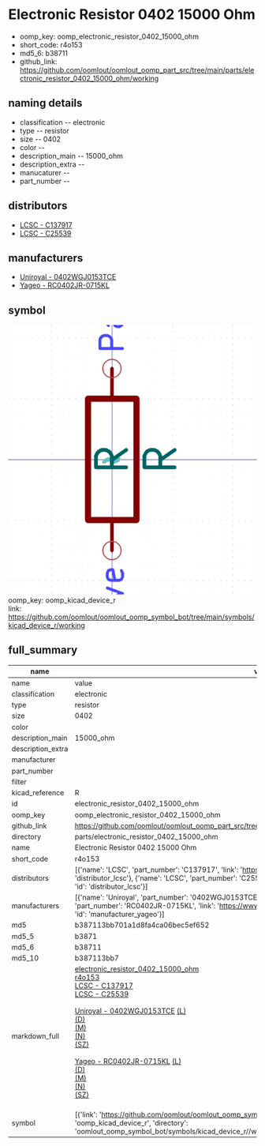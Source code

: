 # Electronic Resistor 0402 15000 Ohm

  
* oomp_key: oomp_electronic_resistor_0402_15000_ohm 
* short_code: r4o153
* md5_6: b38711  
* github_link: https://github.com/oomlout/oomlout_oomp_part_src/tree/main/parts/electronic_resistor_0402_15000_ohm/working  
## naming details
* classification -- electronic
* type -- resistor
* size -- 0402
* color -- 
* description_main -- 15000_ohm
* description_extra -- 
* manucaturer -- 
* part_number -- 

## distributors
* [LCSC - C137917](https://lcsc.com/product-detail/C137917.html)  
* [LCSC - C25539](https://lcsc.com/product-detail/C25539.html)  

## manufacturers
* [Uniroyal - 0402WGJ0153TCE]()  
* [Yageo - RC0402JR-0715KL](https://www.yageo.com/en/Chart/Download/pdf/RC0402JR-0715KL)  

## symbol

![](symbol/0/working/working_600.png)  
oomp_key: oomp_kicad_device_r  
link: https://github.com/oomlout/oomlout_oomp_symbol_bot/tree/main/symbols/kicad_device_r/working  


## full_summary
| name | value | 
| --- | --- | 
| name | value | 
| classification | electronic | 
| type | resistor | 
| size | 0402 | 
| color |  | 
| description_main | 15000_ohm | 
| description_extra |  | 
| manufacturer |  | 
| part_number |  | 
| filter |  | 
| kicad_reference | R | 
| id | electronic_resistor_0402_15000_ohm | 
| oomp_key | oomp_electronic_resistor_0402_15000_ohm | 
| github_link | https://github.com/oomlout/oomlout_oomp_part_src/tree/main/parts/electronic_resistor_0402_15000_ohm/working | 
| directory | parts/electronic_resistor_0402_15000_ohm | 
| name | Electronic Resistor 0402 15000 Ohm | 
| short_code | r4o153 | 
| distributors | [{'name': 'LCSC', 'part_number': 'C137917', 'link': 'https://lcsc.com/product-detail/C137917.html', 'id': 'distributor_lcsc'}, {'name': 'LCSC', 'part_number': 'C25539', 'link': 'https://lcsc.com/product-detail/C25539.html', 'id': 'distributor_lcsc'}] | 
| manufacturers | [{'name': 'Uniroyal', 'part_number': '0402WGJ0153TCE', 'link': '', 'id': 'manufacturer_uniroyal'}, {'name': 'Yageo', 'part_number': 'RC0402JR-0715KL', 'link': 'https://www.yageo.com/en/Chart/Download/pdf/RC0402JR-0715KL', 'id': 'manufacturer_yageo'}] | 
| md5 | b387113bb701a1d8fa4ca06bec5ef652 | 
| md5_5 | b3871 | 
| md5_6 | b38711 | 
| md5_10 | b387113bb7 | 
| markdown_full | [electronic_resistor_0402_15000_ohm](https://github.com/oomlout/oomlout_oomp_part_src/tree/main/parts/electronic_resistor_0402_15000_ohm/working)<br>[r4o153](https://github.com/oomlout/oomlout_oomp_part_src/tree/main/parts/electronic_resistor_0402_15000_ohm/working)<br>[LCSC - C137917<br>](https://lcsc.com/product-detail/C137917.html)[LCSC - C25539<br>](https://lcsc.com/product-detail/C25539.html)<br>[Uniroyal - 0402WGJ0153TCE]() [(L)<br>](https://www.lcsc.com/search?q=0402WGJ0153TCE)[(D)<br>](https://www.digikey.com/en/products?,keywords=0402WGJ0153TCE)[(M)<br>](https://www.mouser.com/Search/Refine?Keyword=0402WGJ0153TCE)[(N)<br>](https://www.newark.com/search?st=0402WGJ0153TCE)[(SZ)<br>](https://so.szlcsc.com/global.html?k=0402WGJ0153TCE)<br>[Yageo - RC0402JR-0715KL](https://www.yageo.com/en/Chart/Download/pdf/RC0402JR-0715KL) [(L)<br>](https://www.lcsc.com/search?q=RC0402JR-0715KL)[(D)<br>](https://www.digikey.com/en/products?,keywords=RC0402JR-0715KL)[(M)<br>](https://www.mouser.com/Search/Refine?Keyword=RC0402JR-0715KL)[(N)<br>](https://www.newark.com/search?st=RC0402JR-0715KL)[(SZ)<br>](https://so.szlcsc.com/global.html?k=RC0402JR-0715KL)<br> | 
| symbol | [{'link': 'https://github.com/oomlout/oomlout_oomp_symbol_bot/tree/main/symbols/kicad_device_r', 'oomp_key': 'oomp_kicad_device_r', 'directory': 'oomlout_oomp_symbol_bot/symbols/kicad_device_r//working/working.kicad_sym'}] | 
